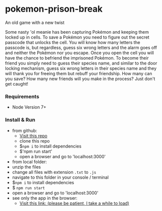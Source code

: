 # pokemon-prison-break
An old game with a new twist

Some nasty 'ol meanie has been capturing Pokémon and keeping them locked up in cells.
To save a Pokémon you need to figure out the secret passcode that unlocks the cell.
You will know how many letters the passcode is, but regardless, guess six wrong letters and the alarm goes off and neither the Pokémon nor you escape.
Once you open the cell you will have the chance to befriend the imprisoned Pokémon.
To become their friend you simply need to guess their species name, and similar to the door locking mechanism, guess six wrong letters in their species name and they will thank you for freeing them but rebuff your friendship.
How many can you save? How many new friends will you make in the process? Just don't get caught!

### Requirements
- Node Version 7+

### Install & Run
- from github:
  - [Visit this repo](https://github.com/DianaVashti/pokemon-prison-break)
  - clone this repo
  - $`npm i` to install dependencies
  - $'npm run start'
  - open a browser and go to 'localhost:3000'
- from local folder:
 - unzip the files
 - change all files with extension `.txt` to `.js`
 - navigate to this folder in your console / terminal
 - $`npm i` to install dependencies
 - $ `npm run start`
 - open a browser and go to 'localhost:3000'
- see only the app in the browser:
  - [Visit this link: (please be patient, I take a while to load)](pokemon-prison-break.herokuapp.com)
